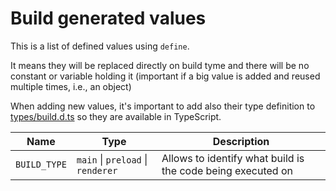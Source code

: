 # Build generated values

This is a list of defined values using `define`.

It means they will be replaced directly on build tyme and there will be no constant or variable holding it (important if a big value is added and reused multiple times, i.e., an object)

When adding new values, it's important to add also their type definition to [types/build.d.ts](../src/types/build.d.ts) so they are available in TypeScript.

| Name         | Type                              | Description                                                 |
| ------------ | --------------------------------- | ----------------------------------------------------------- |
| `BUILD_TYPE` | `main` \| `preload` \| `renderer` | Allows to identify what build is the code being executed on |

